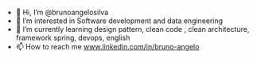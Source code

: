 - 👋 Hi, I’m @brunoangelosilva
- 👀 I’m interested in Software development and data engineering
- 🌱 I’m currently learning design pattern, clean code , clean architecture, framework spring, devops, english 
- 📫 How to reach me www.linkedin.com/in/bruno-angelo

<!---
brunoangelosilva/brunoangelosilva is a ✨ special ✨ repository because its `README.md` (this file) appears on your GitHub profile.
You can click the Preview link to take a look at your changes.
--->
